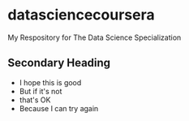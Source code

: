# datasciencecoursera
My Respository for The Data Science Specialization

## Secondary Heading

* I hope this is good
* But if it's not
* that's OK
* Because I can try again

